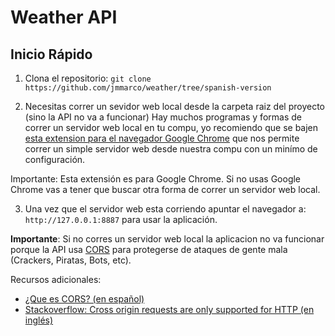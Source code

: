 # Weather API

## Inicio Rápido

1. Clona el repositorio:
`git clone https://github.com/jmmarco/weather/tree/spanish-version`

2. Necesitas correr un sevidor web local desde la carpeta raiz del proyecto (sino la API no va a funcionar)
Hay muchos programas y formas de correr un servidor web local en tu compu, yo recomiendo que se bajen [esta extension para el navegador Google Chrome](https://chrome.google.com/webstore/detail/web-server-for-chrome/ofhbbkphhbklhfoeikjpcbhemlocgigb?hl=en) que nos permite correr un simple servidor web desde nuestra compu con un minímo de configuración.

Importante: Esta extensión es para Google Chrome. Si no usas Google Chrome vas a tener que buscar otra forma de correr un servidor web local.

3. Una vez que el servidor web esta corriendo apuntar el navegador a: `http://127.0.0.1:8887` para usar la aplicación.


**Importante**: Si no corres un servidor web local la aplicacion no va funcionar porque la API usa [CORS](https://www.maxcdn.com/one/visual-glossary/cors/) para protegerse de ataques de gente mala (Crackers, Piratas, Bots, etc).

Recursos adicionales:

- [¿Que es CORS? (en español)](https://developer.mozilla.org/es/docs/Web/HTTP/Access_control_CORS)
- [Stackoverflow: Cross origin requests are only supported for HTTP (en inglés)](https://stackoverflow.com/questions/20041656/xmlhttprequest-cannot-load-file-cross-origin-requests-are-only-supported-for-ht)
